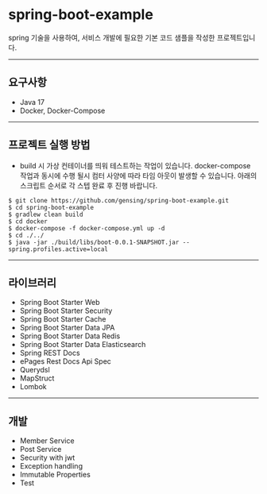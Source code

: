 # spring-boot-example
spring 기술을 사용하여, 서비스 개발에 필요한 기본 코드 샘플을 작성한 프로젝트입니다.

***

## 요구사항
- Java 17
- Docker, Docker-Compose
***

## 프로젝트 실행 방법

- build 시 가상 컨테이너를 띄워 테스트하는 작업이 있습니다. docker-compose 작업과 동시에 수행 될시 컴터 사양에 따라 타임 아웃이 발생할 수 있습니다. 아래의 스크립트 순서로 각 스텝 완료 후 진행 바랍니다.

```
$ git clone https://github.com/gensing/spring-boot-example.git
$ cd spring-boot-example
$ gradlew clean build
$ cd docker
$ docker-compose -f docker-compose.yml up -d
$ cd ./../
$ java -jar ./build/libs/boot-0.0.1-SNAPSHOT.jar --spring.profiles.active=local 
```

***

## 라이브러리
- Spring Boot Starter Web
- Spring Boot Starter Security
- Spring Boot Starter Cache
- Spring Boot Starter Data JPA
- Spring Boot Starter Data Redis
- Spring Boot Starter Data Elasticsearch
- Spring REST Docs
- ePages Rest Docs Api Spec
- Querydsl
- MapStruct
- Lombok

***

## 개발
- Member Service
- Post Service
- Security with jwt
- Exception handling
- Immutable Properties
- Test

